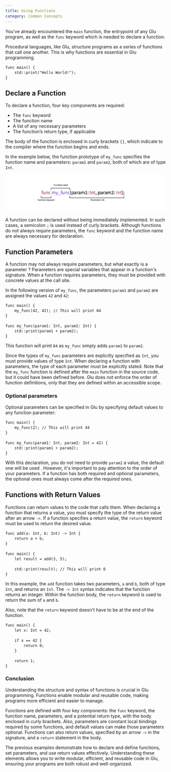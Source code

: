 ```yaml
---
title: Using Functions
category: Common Concepts
---
```


You've already encountered the `main` function, the entrypoint of any Glu program, as well as the `func` keyword which is needed to declare a function.

Procedural languages, like Glu, structure programs as a series of functions that call one another.
This is why functions are essential in Glu programming.

```glu
func main() {
    std::print("Hello World!");
}
```

## Declare a Function

To declare a function, four key components are required:
- The `func` keyword
- The function name
- A list of any necessary parameters
- The function’s return type, if applicable

The body of the function is enclosed in curly brackets `{}`, which indicate to the compiler where the function begins and ends.

In the example below, the function prototype of `my_func` specifies the function name and parameters: `param1` and `param2`, both of which are of type `Int`.

![Representation of the differents key components required by a function declaration in Glu: `func my_func(param1: Int, param2: Int);`](/assets/img/function_explaining.png)

A function can be declared without being immediately implemented.
In such cases, a semicolon `;` is used instead of curly brackets.
Although functions do not always require parameters, the `func` keyword and the function name are always necessary for declaration.

## Function Parameters

A function may not always require parameters, but what exactly is a parameter ?
Parameters are special variables that appear in a function's signature.
When a function requires parameters, they must be provided with concrete values at the call site.

In the following version of `my_func`, the parameters `param1` and `param2` are assigned the values `42` and `42`:

```glu
func main() {
    my_func(42, 42); // This will print 84
}

func my_func(param1: Int, param2: Int) {
    std::print(param1 + param2);
}
```

This function will print `84` as `my_func` simply adds `param1` to `param2`.

Since the types of `my_func` parameters are explicitly specified as `Int`, you must provide values of type `Int`.
When declaring a function with parameters, the type of each parameter must be explicitly stated.
Note that the `my_func` function is defined after the `main` function in the source code, but it could have been defined before.
Glu does not enforce the order of function definitions, only that they are defined within an accessible scope.

### Optional parameters

Optional parameters can be specified in Glu by specifying default values to any function parameter:

```glu
func main() {
    my_func(2); // This will print 44
}

func my_func(param1: Int, param2: Int = 42) {
    std::print(param1 + param2);
}
```

With this declaration, you do not need to provide `param2` a value, the default one will be used .
However, it's important to pay attention to the order of your parameters.
If a function has both required and optional parameters, the optional ones must always come after the required ones.


## Functions with Return Values

Functions can return values to the code that calls them.
When declaring a function that returns a value, you must specify the type of the return value after an arrow `->`.
If a function specifies a return value, the `return` keyword must be used to return the desired value.

```glu
func add(a: Int, b: Int) -> Int {
    return a + b;
}

func main() {
    let result = add(3, 5);

    std::print(result); // This will print 8
}
```

In this example, the `add` function takes two parameters, `a` and `b`, both of type `Int`, and returns an `Int`.
The `-> Int` syntax indicates that the function returns an integer. Within the function body, the `return` keyword is used to return the sum of `a` and `b`.


Also, note that the `return` keyword doesn't have to be at the end of the function.

```glu
func main() {
    let x: Int = 42;

    if x == 42 {
        return 0;
    }

    return 1;
}
```

### Conclusion

Understanding the structure and syntax of functions is crucial in Glu programming.
Functions enable modular and reusable code, making programs more efficient and easier to manage.


Functions are defined with four key components: the `func` keyword, the function name, parameters, and a potential return type, with the body enclosed in curly brackets.
Also, parameters are constant local bindings required by some functions, and default values can make those parameters optional.
Functions can also return values, specified by an arrow `->` in the signature, and a `return` statement in the body.

The previous examples demonstrate how to declare and define functions, set parameters, and use return values effectively.
Understanding these elements allows you to write modular, efficient, and reusable code in Glu, ensuring your programs are both robust and well-organized.
